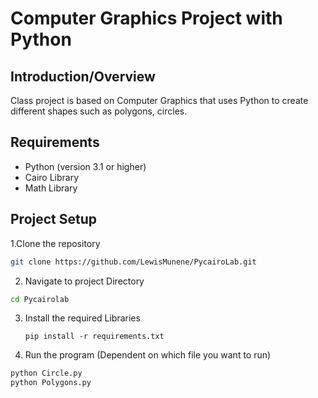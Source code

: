 # Computer Graphics Project with Python

## Introduction/Overview
Class project is based on Computer Graphics that uses Python to create different shapes such as polygons, circles.

## Requirements
- Python (version 3.1 or higher)
- Cairo Library
- Math Library

## Project Setup
1.Clone the repository
```bash
git clone https://github.com/LewisMunene/PycairoLab.git
```
2. Navigate to project Directory
```bash
cd Pycairolab
```
3. Install the required Libraries
   ```
   pip install -r requirements.txt
   ```
4. Run the program (Dependent on which file you want to run)
 ```bash
python Circle.py
python Polygons.py
```






